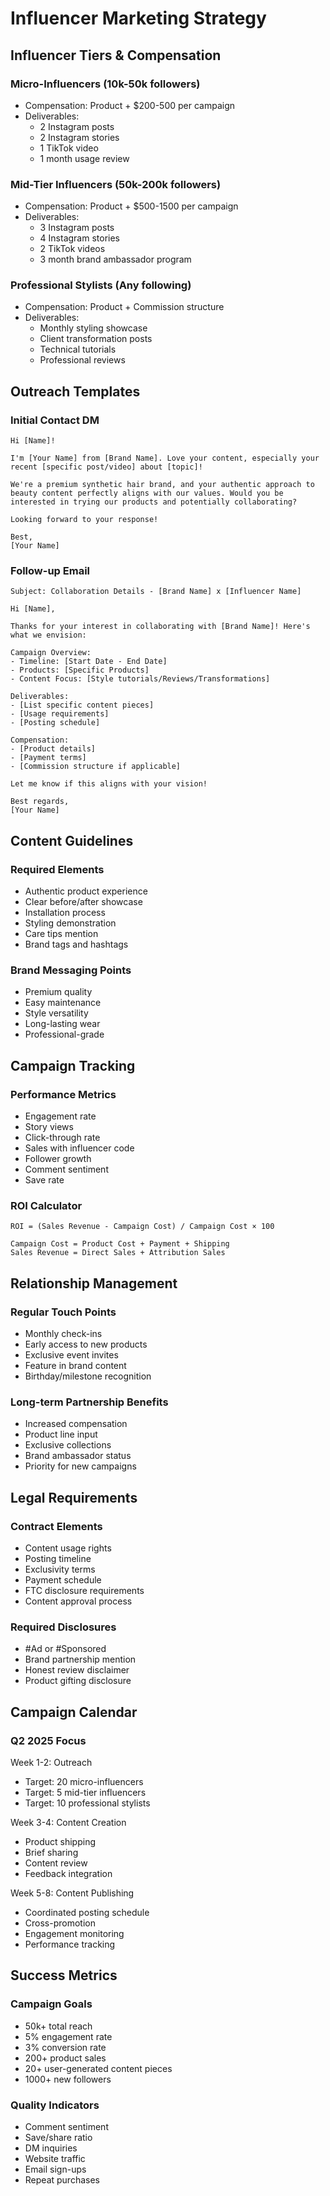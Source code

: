 # Influencer Marketing Strategy

## Influencer Tiers & Compensation

### Micro-Influencers (10k-50k followers)
- Compensation: Product + $200-500 per campaign
- Deliverables:
  - 2 Instagram posts
  - 2 Instagram stories
  - 1 TikTok video
  - 1 month usage review

### Mid-Tier Influencers (50k-200k followers)
- Compensation: Product + $500-1500 per campaign
- Deliverables:
  - 3 Instagram posts
  - 4 Instagram stories
  - 2 TikTok videos
  - 3 month brand ambassador program

### Professional Stylists (Any following)
- Compensation: Product + Commission structure
- Deliverables:
  - Monthly styling showcase
  - Client transformation posts
  - Technical tutorials
  - Professional reviews

## Outreach Templates

### Initial Contact DM
```
Hi [Name]! 

I'm [Your Name] from [Brand Name]. Love your content, especially your recent [specific post/video] about [topic]!

We're a premium synthetic hair brand, and your authentic approach to beauty content perfectly aligns with our values. Would you be interested in trying our products and potentially collaborating?

Looking forward to your response!

Best,
[Your Name]
```

### Follow-up Email
```
Subject: Collaboration Details - [Brand Name] x [Influencer Name]

Hi [Name],

Thanks for your interest in collaborating with [Brand Name]! Here's what we envision:

Campaign Overview:
- Timeline: [Start Date - End Date]
- Products: [Specific Products]
- Content Focus: [Style tutorials/Reviews/Transformations]

Deliverables:
- [List specific content pieces]
- [Usage requirements]
- [Posting schedule]

Compensation:
- [Product details]
- [Payment terms]
- [Commission structure if applicable]

Let me know if this aligns with your vision!

Best regards,
[Your Name]
```

## Content Guidelines

### Required Elements
- Authentic product experience
- Clear before/after showcase
- Installation process
- Styling demonstration
- Care tips mention
- Brand tags and hashtags

### Brand Messaging Points
- Premium quality
- Easy maintenance
- Style versatility
- Long-lasting wear
- Professional-grade

## Campaign Tracking

### Performance Metrics
- Engagement rate
- Story views
- Click-through rate
- Sales with influencer code
- Follower growth
- Comment sentiment
- Save rate

### ROI Calculator
```
ROI = (Sales Revenue - Campaign Cost) / Campaign Cost × 100

Campaign Cost = Product Cost + Payment + Shipping
Sales Revenue = Direct Sales + Attribution Sales
```

## Relationship Management

### Regular Touch Points
- Monthly check-ins
- Early access to new products
- Exclusive event invites
- Feature in brand content
- Birthday/milestone recognition

### Long-term Partnership Benefits
- Increased compensation
- Product line input
- Exclusive collections
- Brand ambassador status
- Priority for new campaigns

## Legal Requirements

### Contract Elements
- Content usage rights
- Posting timeline
- Exclusivity terms
- Payment schedule
- FTC disclosure requirements
- Content approval process

### Required Disclosures
- #Ad or #Sponsored
- Brand partnership mention
- Honest review disclaimer
- Product gifting disclosure

## Campaign Calendar

### Q2 2025 Focus
Week 1-2: Outreach
- Target: 20 micro-influencers
- Target: 5 mid-tier influencers
- Target: 10 professional stylists

Week 3-4: Content Creation
- Product shipping
- Brief sharing
- Content review
- Feedback integration

Week 5-8: Content Publishing
- Coordinated posting schedule
- Cross-promotion
- Engagement monitoring
- Performance tracking

## Success Metrics

### Campaign Goals
- 50k+ total reach
- 5% engagement rate
- 3% conversion rate
- 200+ product sales
- 20+ user-generated content pieces
- 1000+ new followers

### Quality Indicators
- Comment sentiment
- Save/share ratio
- DM inquiries
- Website traffic
- Email sign-ups
- Repeat purchases

